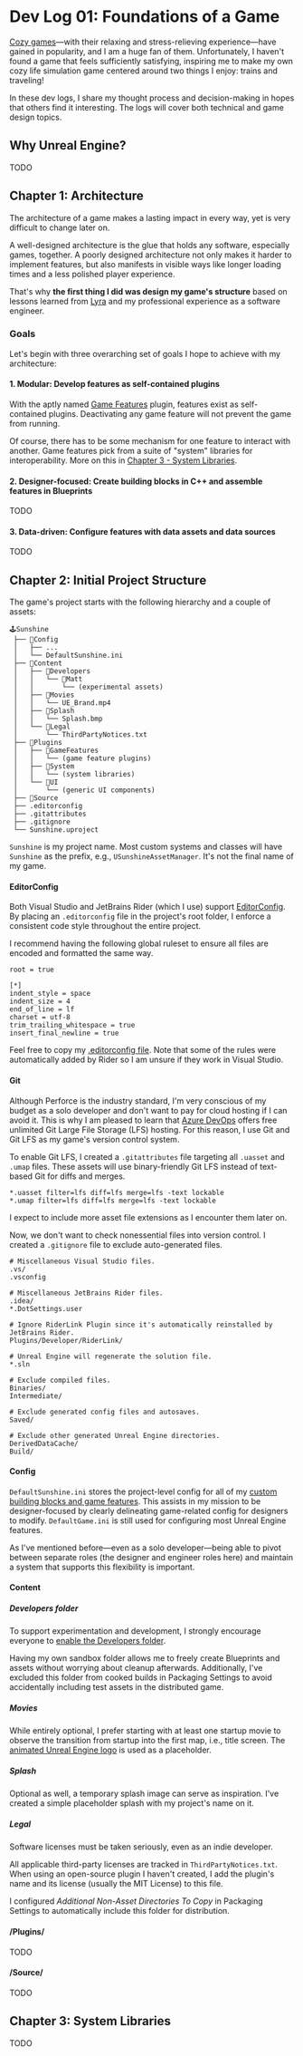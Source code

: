 # Dev Log 01: Foundations of a Game

[Cozy games](https://www.reddit.com/r/CozyGamers/)—with their relaxing and stress-relieving experience—have gained in popularity, and I am a huge fan of them. Unfortunately, I haven't found a game that feels sufficiently satisfying, inspiring me to make my own cozy life simulation game centered around two things I enjoy: trains and traveling!

In these dev logs, I share my thought process and decision-making in hopes that others find it interesting. The logs will cover both technical and game design topics.

## Why Unreal Engine?
TODO

## Chapter 1: Architecture
The architecture of a game makes a lasting impact in every way, yet is very difficult to change later on.

A well-designed architecture is the glue that holds any software, especially games, together. A poorly designed architecture not only makes it harder to implement features, but also manifests in visible ways like longer loading times and a less polished player experience.

That's why **the first thing I did was design my game's structure** based on lessons learned from [Lyra](https://docs.unrealengine.com/5.3/en-US/lyra-sample-game-in-unreal-engine/) and my professional experience as a software engineer.

### Goals
Let's begin with three overarching set of goals I hope to achieve with my architecture:

#### 1. Modular: Develop features as self-contained plugins
With the aptly named [Game Features](https://docs.unrealengine.com/5.3/en-US/game-features-and-modular-gameplay-in-unreal-engine/) plugin, features exist as self-contained plugins. Deactivating any game feature will not prevent the game from running.

Of course, there has to be some mechanism for one feature to interact with another. Game features pick from a suite of "system" libraries for interoperability. More on this in [Chapter 3 - System Libraries](#chapter-3-system-libraries).

#### 2. Designer-focused: Create building blocks in C++ and assemble features in Blueprints
TODO

#### 3. Data-driven: Configure features with data assets and data sources
TODO

## Chapter 2: Initial Project Structure
The game's project starts with the following hierarchy and a couple of assets:

```
🕹️Sunshine
 ├── 📂Config
 │   ├── ...
 │   └── DefaultSunshine.ini
 ├── 📂Content
 │   ├── 📂Developers
 │   │   └── 📂Matt
 │   │       └── (experimental assets)
 │   ├── 📂Movies
 │   │   └── UE_Brand.mp4
 │   ├── 📂Splash
 │   │   └── Splash.bmp
 │   └── 📂Legal
 │       └── ThirdPartyNotices.txt
 ├── 📂Plugins
 │   ├── 📂GameFeatures
 │   │   └── (game feature plugins)
 │   ├── 📂System
 │   │   └── (system libraries)
 │   └── 📂UI
 │       └── (generic UI components)
 ├── 📂Source
 ├── .editorconfig
 ├── .gitattributes
 ├── .gitignore
 └── Sunshine.uproject
```

`Sunshine` is my project name. Most custom systems and classes will have `Sunshine` as the prefix, e.g., `USunshineAssetManager`. It's not the final name of my game.

#### EditorConfig
Both Visual Studio and JetBrains Rider (which I use) support [EditorConfig](https://editorconfig.org/). By placing an `.editorconfig` file in the project's root folder, I enforce a consistent code style throughout the entire project.

I recommend having the following global ruleset to ensure all files are encoded and formatted the same way.

```editorconfig
root = true

[*]
indent_style = space
indent_size = 4
end_of_line = lf
charset = utf-8
trim_trailing_whitespace = true
insert_final_newline = true
```

Feel free to copy my [.editorconfig file](#todo). Note that some of the rules were automatically added by Rider so I am unsure if they work in Visual Studio.

#### Git
Although Perforce is the industry standard, I'm very conscious of my budget as a solo developer and don't want to pay for cloud hosting if I can avoid it. This is why I am pleased to learn that [Azure DevOps](https://azure.microsoft.com/en-us/products/devops) offers free unlimited Git Large File Storage (LFS) hosting. For this reason, I use Git and Git LFS as my game's version control system.

To enable Git LFS, I created a `.gitattributes` file targeting all `.uasset` and `.umap` files. These assets will use binary-friendly Git LFS instead of text-based Git for diffs and merges.

```gitignore
*.uasset filter=lfs diff=lfs merge=lfs -text lockable
*.umap filter=lfs diff=lfs merge=lfs -text lockable
```

I expect to include more asset file extensions as I encounter them later on.

Now, we don't want to check nonessential files into version control. I created a `.gitignore` file to exclude auto-generated files.

```gitignore
# Miscellaneous Visual Studio files.
.vs/
.vsconfig

# Miscellaneous JetBrains Rider files.
.idea/
*.DotSettings.user

# Ignore RiderLink Plugin since it's automatically reinstalled by JetBrains Rider.
Plugins/Developer/RiderLink/

# Unreal Engine will regenerate the solution file.
*.sln

# Exclude compiled files.
Binaries/
Intermediate/

# Exclude generated config files and autosaves.
Saved/

# Exclude other generated Unreal Engine directories.
DerivedDataCache/
Build/
```

#### Config
`DefaultSunshine.ini` stores the project-level config for all of my [custom building blocks and game features](#2-designer-focused-create-building-blocks-in-c-and-assemble-features-in-blueprints). This assists in my mission to be designer-focused by clearly delineating game-related config for designers to modify. `DefaultGame.ini` is still used for configuring most Unreal Engine features.

As I've mentioned before—even as a solo developer—being able to pivot between separate roles (the designer and engineer roles here) and maintain a system that supports this flexibility is important.

#### Content

##### Developers folder
To support experimentation and development, I strongly encourage everyone to [enable the Developers folder](https://docs.unrealengine.com/5.3/en-US/developers-folder-in-unreal-engine/).

Having my own sandbox folder allows me to freely create Blueprints and assets without worrying about cleanup afterwards. Additionally, I've excluded this folder from cooked builds in Packaging Settings to avoid accidentally including test assets in the distributed game.

##### Movies
While entirely optional, I prefer starting with at least one startup movie to observe the transition from startup into the first map, i.e., title screen. The [animated Unreal Engine logo](https://www.unrealengine.com/en-US/branding) is used as a placeholder.

##### Splash
Optional as well, a temporary splash image can serve as inspiration. I've created a simple placeholder splash with my project's name on it.

##### Legal
Software licenses must be taken seriously, even as an indie developer.

All applicable third-party licenses are tracked in `ThirdPartyNotices.txt`. When using an open-source plugin I haven't created, I add the plugin's name and its license (usually the MIT License) to this file.

I configured *Additional Non-Asset Directories To Copy* in Packaging Settings to automatically include this folder for distribution.

#### /Plugins/
TODO

#### /Source/
TODO

## Chapter 3: System Libraries
TODO
